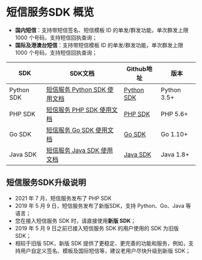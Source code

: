 # 短信服务SDK 概览



  - **国内短信**：支持带短信签名、短信模板 ID 的单发/群发功能，单次群发上限 1000 个号码，支持短信回执查询；
  - **国际及港澳台短信**：支持带短信模板 ID 的单发/群发功能，单次群发上限 1000 个号码，支持短信回执查询；

| SDK        | **SDK文档**                                        | Github地址                                                   | **版本**    |
| ---------- | -------------------------------------------------- | ------------------------------------------------------------ | ----------- |
| Python SDK | [短信服务 Python SDK 使用文档](usms/sdk_docs/7003) | [Python SDK]( https://github.com/ucloud/ucloud-sdk-python3 ) | Python 3.5+ |
| PHP SDK    | [短信服务 PHP SDK 使用文档](usms/sdk_docs/7005)    | [PHP SDK]( https://github.com/ucloud/ucloud-sdk-php)         | PHP 5.6+    |
| Go SDK     | [短信服务 Go SDK 使用文档](usms/sdk_docs/7007)     | [Go SDK](https://github.com/ucloud/ucloud-sdk-go)            | Go 1.10+    |
| Java SDK   | [短信服务 Java SDK 使用文档](usms/sdk_docs/7009)   | [Java SDK](https://github.com/ucloud/ucloud-sdk-java)        | Java 1.8+   |

## 短信服务SDK升级说明

  - 2021 年 7 月，短信服务发布了 PHP SDK
  - 2019 年 5 月 9 日，短信服务发布了新版SDK，支持 Python、Go、Java 等语言；
  - 您在接入短信服务 SDK 时，请直接使用**新版 SDK**；
  - 2019 年 5 月 9 日之前已接入短信服务 SDK 的用户使用的 SDK 为旧版 SDK；
  - 相较于旧版 SDK，新版 SDK 提供了更稳定、更完善的功能和服务，例如，支持用户自定义签名、模板及国际短信等，建议老用户尽快升级到新版 SDK；
